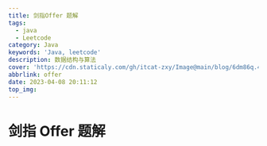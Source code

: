 ```yaml
---
title: 剑指Offer 题解
tags:
  - java
  - Leetcode
category: Java
keywords: 'Java, leetcode'
description: 数据结构与算法
cover: 'https://cdn.staticaly.com/gh/itcat-zxy/Image@main/blog/6dm86q.4dg3hnfjkp60.jpg'
abbrlink: offer
date: 2023-04-08 20:11:12
top_img:
---
```


# 剑指 Offer 题解


